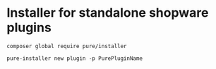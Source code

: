 # Installer for standalone shopware plugins

```
composer global require pure/installer

pure-installer new plugin -p PurePluginName
```
